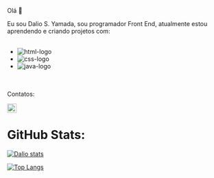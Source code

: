 Olá :pencil:

Eu sou Dalio S. Yamada, sou programador Front End, atualmente estou aprendendo e criando projetos com:
<br> <br>
 - <img src="https://img.shields.io/badge/HTML5-E34F26?style=for-the-badge&logo=html5&logoColor=white" alt="html-logo" />
 - <img src="https://img.shields.io/badge/CSS3-1572B6?style=for-the-badge&logo=css3&logoColor=white" alt="css-logo" />
 - <img src="https://img.shields.io/badge/JavaScript-F7DF1E?style=for-the-badge&logo=javascript&logoColor=black" alt="java-logo" />

<br>

<br>
 Contatos:
<p>
  <a href="https://www.linkedin.com/in/dalio-shindi-yamada/" />
    <img align="left" alt="Linkedin" width=22px src="https://github.com/DalioSY/teste/blob/master/assets/Linkedin-icon.png" />
  </a>
</p> 
<br>
<h1>GitHub Stats: </h1>

[![Dalio stats](https://github-readme-stats.vercel.app/api?username=DalioSY)](https://github.com/anuraghazra/github-readme-stats)

[![Top Langs](https://github-readme-stats.vercel.app/api/top-langs/?username=DalioSY)](https://github.com/anuraghazra/github-readme-stats)
 
